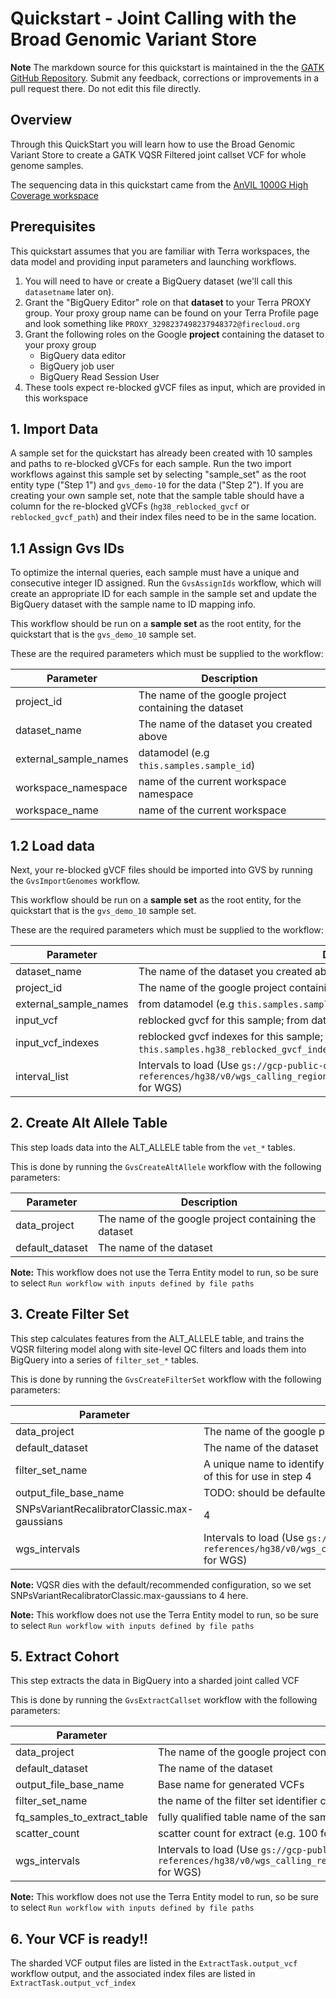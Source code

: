 # Quickstart - Joint Calling with the Broad Genomic Variant Store 

**Note** The markdown source for this quickstart is maintained in the the  [GATK GitHub Repository](https://github.com/broadinstitute/gatk/blob/ah_var_store/scripts/variantstore/TERRA_QUICKSTART.md).  Submit any feedback, corrections or improvements in a pull request there.  Do not edit this file directly.

## Overview
Through this QuickStart you will learn how to use the Broad Genomic Variant Store to create a GATK VQSR Filtered joint callset VCF for whole genome samples.

The sequencing data in this quickstart came from the [AnVIL 1000G High Coverage workspace](https://app.terra.bio/#workspaces/anvil-datastorage/1000G-high-coverage-2019)


## Prerequisites

This quickstart assumes that you are familiar with Terra workspaces, the data model and providing input parameters and launching workflows.

1. You will need to have or create a BigQuery dataset (we'll call this `datasetname` later on). 
2. Grant the "BigQuery Editor" role on that **dataset** to your Terra PROXY group.  Your proxy group name can be found on your Terra Profile page and look something like `PROXY_3298237498237948372@firecloud.org`
3. Grant the following roles on the Google **project** containing the dataset to your proxy group
    - BigQuery data editor
    - BigQuery job user
    - BigQuery Read Session User
4. These tools expect re-blocked gVCF files as input, which are provided in this workspace

## 1. Import Data

A sample set for the quickstart has already been created with 10 samples and paths to re-blocked gVCFs for each sample.  Run the two import workflows against this sample set by selecting "sample_set" as the root entity type ("Step 1") and `gvs_demo-10` for the data ("Step 2").  If you are creating your own sample set, note that the sample table should have a column for the re-blocked gVCFs (`hg38_reblocked_gvcf` or `reblocked_gvcf_path`) and their index files need to be in the same location.

## 1.1 Assign Gvs IDs
To optimize the internal queries, each sample must have a unique and consecutive integer ID assigned. Run the `GvsAssignIds` workflow, which will create an appropriate ID for each sample in the sample set and update the BigQuery dataset with the sample name to ID mapping info.

This workflow should be run on a **sample set** as the root entity, for the quickstart that is the `gvs_demo_10` sample set.

These are the required parameters which must be supplied to the workflow:

| Parameter             | Description |
| --------------------- | ----------- |
| project_id            | The name of the google project containing the dataset |
| dataset_name          | The name of the dataset you created above       |
| external_sample_names | datamodel  (e.g `this.samples.sample_id`)     |
| workspace_namespace   | name of the current workspace namespace |
| workspace_name        | name of the current workspace |

## 1.2 Load data

Next, your re-blocked gVCF files should be imported into GVS by running the `GvsImportGenomes` workflow.

This workflow should be run on a **sample set** as the root entity, for the quickstart that is the `gvs_demo_10` sample set.

These are the required parameters which must be supplied to the workflow:

| Parameter      | Description |
| ----------------- | ----------- |
| dataset_name      | The name of the dataset you created above       |
| project_id | The name of the google project containing the dataset |
| external_sample_names | from datamodel  (e.g `this.samples.sample_id`)     |
| input_vcf | reblocked gvcf for this sample; from datamodel (e.g. `this.samples.hg38_reblocked_gvcf`) |
| input_vcf_indexes | reblocked gvcf indexes for this sample; from datamodel (e.g. `this.samples.hg38_reblocked_gvcf_index`) |
| interval_list | Intervals to load (Use `gs://gcp-public-data--broad-references/hg38/v0/wgs_calling_regions.hg38.noCentromeres.noTelomeres.interval_list` for WGS) |


## 2. Create Alt Allele Table
This step loads data into the ALT_ALLELE table from the `vet_*` tables.

This is done by running the `GvsCreateAltAllele` workflow with the following parameters:

| Parameter      | Description |
| ----------------- | ----------- |
| data_project | The name of the google project containing the dataset |
| default_dataset      | The name of the dataset  |

**Note:** This workflow does not use the Terra Entity model to run, so be sure to select `Run workflow with inputs defined by file paths`

## 3. Create Filter Set

This step calculates features from the ALT_ALLELE table, and trains the VQSR filtering model along with site-level QC filters and loads them into BigQuery into a series of `filter_set_*` tables.  

This is done by running the `GvsCreateFilterSet` workflow with the following parameters:

| Parameter      | Description |
| ----------------- | ----------- |
| data_project | The name of the google project containing the dataset |
| default_dataset      | The name of the dataset  |
| filter_set_name | A unique name to identify this filter set (e.g. `my_demo_filters` ); you will want to make note of this for use in step 4  |
| output_file_base_name | TODO: should be defaulted and optional |
| SNPsVariantRecalibratorClassic.max-gaussians | 4 |
| wgs_intervals | Intervals to load (Use `gs://gcp-public-data--broad-references/hg38/v0/wgs_calling_regions.hg38.noCentromeres.noTelomeres.interval_list` for WGS) |

**Note:** VQSR dies with the default/recommended configuration, so we set SNPsVariantRecalibratorClassic.max-gaussians to 4 here.

**Note:** This workflow does not use the Terra Entity model to run, so be sure to select `Run workflow with inputs defined by file paths`

## 5. Extract Cohort

This step extracts the data in BigQuery into a sharded joint called VCF 

This is done by running the `GvsExtractCallset` workflow with the following parameters:


| Parameter      | Description |
| ----------------- | ----------- |
| data_project | The name of the google project containing the dataset |
| default_dataset      | The name of the dataset  |
| output_file\_base\_name | Base name for generated VCFs |
| filter\_set_name | the name of the filter set identifier created in step #3 |
| fq_samples_to_extract_table | fully qualified table name of the samples to extract (e.g. <project>.<dataset>.sample_info) |
| scatter_count | scatter count for extract (e.g. 100 for quickstart) |
| wgs_intervals | Intervals to load (Use `gs://gcp-public-data--broad-references/hg38/v0/wgs_calling_regions.hg38.noCentromeres.noTelomeres.interval_list` for WGS) |

**Note:** This workflow does not use the Terra Entity model to run, so be sure to select `Run workflow with inputs defined by file paths`

## 6. Your VCF is ready!!

The sharded VCF output files are listed in the `ExtractTask.output_vcf` workflow output, and the associated index files are listed in `ExtractTask.output_vcf_index`
